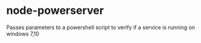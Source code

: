 # node-powerserver
Passes parameters to a powershell script to verify if a service is running on windows 7,10
